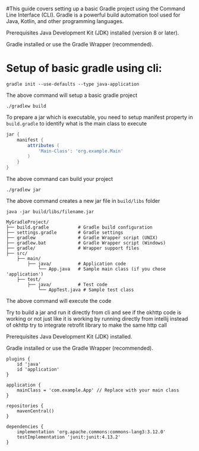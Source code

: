 #This guide covers setting up a basic Gradle project using the Command Line Interface (CLI). Gradle is a powerful build automation tool used for Java, Kotlin, and other programming languages.

Prerequisites
Java Development Kit (JDK) installed (version 8 or later).

Gradle installed or use the Gradle Wrapper (recommended).
# Setup of basic gradle using cli:
```agsl
gradle init --use-defaults --type java-application
```

The above command will setup a basic gradle project

```agsl
./gradlew build
```

To prepare a jar which is executable, you need to setup manifest property in `build.gradle` to identify what is the main class to execute
```groovy
jar {
    manifest {
        attributes (
            'Main-Class': 'org.example.Main'
        )
    }
}

```


The above command can build your project

```agsl
./gradlew jar
```

The above command creates a new jar file in `build/libs` folder

```agsl
java -jar build/libs/filename.jar

```
```agsl
MyGradleProject/
├── build.gradle           # Gradle build configuration
├── settings.gradle        # Gradle settings
├── gradlew                # Gradle Wrapper script (UNIX)
├── gradlew.bat            # Gradle Wrapper script (Windows)
├── gradle/                # Wrapper support files
├── src/
    ├── main/
        ├── java/          # Application code
            └── App.java   # Sample main class (if you chose 'application')
    ├── test/
        ├── java/          # Test code
            └── AppTest.java # Sample test class
````



The above command will execute the code


Try to build a jar and run it directly from cli and see if the okhttp code is working or not just like it is working by running directly from intellij
instead of okhttp try to integrate retrofit library to make the same http call

Prerequisites
Java Development Kit (JDK) installed.

Gradle installed or use the Gradle Wrapper (recommended).

````agsl
plugins {
    id 'java'
    id 'application'
}

application {
    mainClass = 'com.example.App' // Replace with your main class
}

repositories {
    mavenCentral()
}

dependencies {
    implementation 'org.apache.commons:commons-lang3:3.12.0'
    testImplementation 'junit:junit:4.13.2'
}
````

